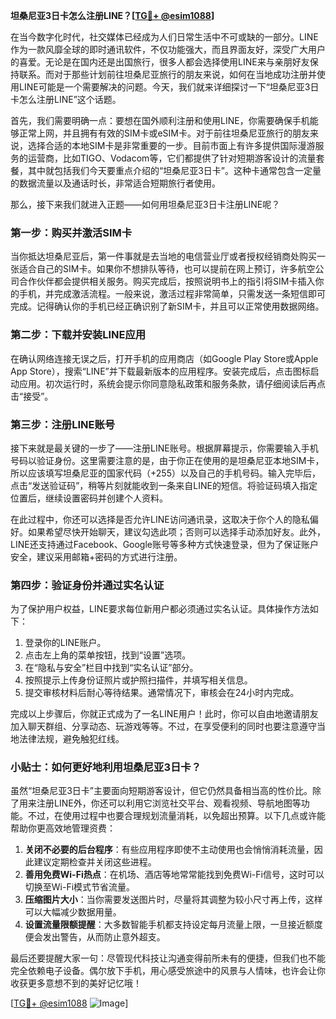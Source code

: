 **坦桑尼亚3日卡怎么注册LINE？[[TG💪+ @esim1088](https://t.me/s/esim1088)]**

在当今数字化时代，社交媒体已经成为人们日常生活中不可或缺的一部分。LINE作为一款风靡全球的即时通讯软件，不仅功能强大，而且界面友好，深受广大用户的喜爱。无论是在国内还是出国旅行，很多人都会选择使用LINE来与亲朋好友保持联系。而对于那些计划前往坦桑尼亚旅行的朋友来说，如何在当地成功注册并使用LINE可能是一个需要解决的问题。今天，我们就来详细探讨一下“坦桑尼亚3日卡怎么注册LINE”这个话题。

首先，我们需要明确一点：要想在国外顺利注册和使用LINE，你需要确保手机能够正常上网，并且拥有有效的SIM卡或eSIM卡。对于前往坦桑尼亚旅行的朋友来说，选择合适的本地SIM卡是非常重要的一步。目前市面上有许多提供国际漫游服务的运营商，比如TIGO、Vodacom等，它们都提供了针对短期游客设计的流量套餐，其中就包括我们今天要重点介绍的“坦桑尼亚3日卡”。这种卡通常包含一定量的数据流量以及通话时长，非常适合短期旅行者使用。

那么，接下来我们就进入正题——如何用坦桑尼亚3日卡注册LINE呢？

### 第一步：购买并激活SIM卡

当你抵达坦桑尼亚后，第一件事就是去当地的电信营业厅或者授权经销商处购买一张适合自己的SIM卡。如果你不想排队等待，也可以提前在网上预订，许多航空公司合作伙伴都会提供相关服务。购买完成后，按照说明书上的指引将SIM卡插入你的手机，并完成激活流程。一般来说，激活过程非常简单，只需发送一条短信即可完成。记得确认你的手机已经正确识别了新SIM卡，并且可以正常使用数据网络。

### 第二步：下载并安装LINE应用

在确认网络连接无误之后，打开手机的应用商店（如Google Play Store或Apple App Store），搜索“LINE”并下载最新版本的应用程序。安装完成后，点击图标启动应用。初次运行时，系统会提示你同意隐私政策和服务条款，请仔细阅读后再点击“接受”。

### 第三步：注册LINE账号

接下来就是最关键的一步了——注册LINE账号。根据屏幕提示，你需要输入手机号码以验证身份。这里需要注意的是，由于你正在使用的是坦桑尼亚本地SIM卡，所以应该填写坦桑尼亚的国家代码（+255）以及自己的手机号码。输入完毕后，点击“发送验证码”，稍等片刻就能收到一条来自LINE的短信。将验证码填入指定位置后，继续设置密码并创建个人资料。

在此过程中，你还可以选择是否允许LINE访问通讯录，这取决于你个人的隐私偏好。如果希望尽快开始聊天，建议勾选此项；否则可以选择手动添加好友。此外，LINE还支持通过Facebook、Google账号等多种方式快速登录，但为了保证账户安全，建议采用邮箱+密码的方式进行注册。

### 第四步：验证身份并通过实名认证

为了保护用户权益，LINE要求每位新用户都必须通过实名认证。具体操作方法如下：

1. 登录你的LINE账户。
2. 点击左上角的菜单按钮，找到“设置”选项。
3. 在“隐私与安全”栏目中找到“实名认证”部分。
4. 按照提示上传身份证照片或护照扫描件，并填写相关信息。
5. 提交审核材料后耐心等待结果。通常情况下，审核会在24小时内完成。

完成以上步骤后，你就正式成为了一名LINE用户！此时，你可以自由地邀请朋友加入聊天群组、分享动态、玩游戏等等。不过，在享受便利的同时也要注意遵守当地法律法规，避免触犯红线。

### 小贴士：如何更好地利用坦桑尼亚3日卡？

虽然“坦桑尼亚3日卡”主要面向短期游客设计，但它仍然具备相当高的性价比。除了用来注册LINE外，你还可以利用它浏览社交平台、观看视频、导航地图等功能。不过，在使用过程中也要合理规划流量消耗，以免超出预算。以下几点或许能帮助你更高效地管理资费：

1. **关闭不必要的后台程序**：有些应用程序即使不主动使用也会悄悄消耗流量，因此建议定期检查并关闭这些进程。
2. **善用免费Wi-Fi热点**：在机场、酒店等地常常能找到免费Wi-Fi信号，这时可以切换至Wi-Fi模式节省流量。
3. **压缩图片大小**：当你需要发送图片时，尽量将其调整为较小尺寸再上传，这样可以大幅减少数据用量。
4. **设置流量限额提醒**：大多数智能手机都支持设定每月流量上限，一旦接近额度便会发出警告，从而防止意外超支。

最后还要提醒大家一句：尽管现代科技让沟通变得前所未有的便捷，但我们也不能完全依赖电子设备。偶尔放下手机，用心感受旅途中的风景与人情味，也许会让你收获更多意想不到的美好记忆哦！

[[TG💪+ @esim1088](https://t.me/s/esim1088) ![Image](https://i.postimg.cc/4NQfJmqS/Snipaste-2025-05-13-00-14-12.png)]